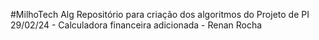 #MilhoTech Alg
Repositório para criação dos algoritmos do Projeto de PI
29/02/24 - Calculadora financeira adicionada - Renan Rocha
